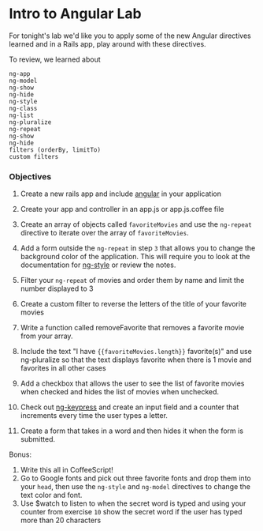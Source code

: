 # Intro to Angular Lab

For tonight's lab we'd like you to apply some of the new Angular directives learned and in a Rails app, play around with these directives.

To review, we learned about

```
ng-app
ng-model
ng-show
ng-hide
ng-style
ng-class
ng-list
ng-pluralize
ng-repeat
ng-show
ng-hide
filters (orderBy, limitTo)
custom filters
```

### Objectives

1. Create a new rails app and include [angular](https://angularjs.org/) in your application

1. Create your app and controller in an app.js or app.js.coffee file

3. Create an array of objects called `favoriteMovies` and use the `ng-repeat` directive to iterate over the array of `favoriteMovies`.

5. Add a form outside the `ng-repeat` in step `3` that allows you to change the background color of the application. This will require you to look at the documentation for [ng-style](https://docs.angularjs.org/api/ng/directive/ngStyle) or review the notes.

7. Filter your `ng-repeat` of movies and order them by name and limit the number displayed to 3

6. Create a custom filter to reverse the letters of the title of your favorite movies

7. Write a function called removeFavorite that removes a favorite movie from your array.

7. Include the text "I have `{{favoriteMovies.length}}` favorite(s)" and use ng-pluralize so that the text displays favorite when there is 1 movie and favorites in all other cases

8. Add a checkbox that allows the user to see the list of favorite movies when checked and hides the list of movies when unchecked.

9. Check out [ng-keypress](https://docs.angularjs.org/api/ng/directive/ngKeypress) and create an input field and a counter that increments every time the user types a letter.

11. Create a form that takes in a word and then hides it when the form is submitted.

Bonus:

1. Write this all in CoffeeScript!
3. Go to Google fonts and pick out three favorite fonts and drop them into your `head`, then use the `ng-style` and `ng-model` directives to change the text color and font.
4. Use $watch to listen to when the secret word is typed and using your counter from exercise `10` show the secret word if the user has typed more than 20 characters




